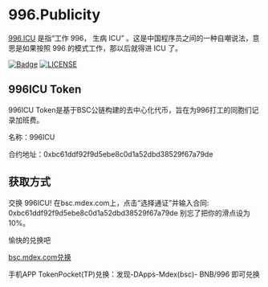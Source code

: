 # 996.Publicity

[996.ICU](https://github.com/996icu/996.ICU) 是指“工作 996， 生病 ICU” 。这是中国程序员之间的一种自嘲说法，意思是如果按照 996 的模式工作，那以后就得进 ICU 了。

[![Badge](https://img.shields.io/badge/link-996.icu-%23FF4D5B.svg?style=flat-square)](https://996.icu/#/zh_CN)
[![LICENSE](https://img.shields.io/badge/license-Anti%20996-blue.svg?style=flat-square)](https://github.com/996icu/996.ICU/blob/master/LICENSE)

## 996ICU Token
996ICU Token是基于BSC公链构建的去中心化代币，旨在为996打工的同胞们记录加班费。

名称：996ICU

合约地址：0xbc61ddf92f9d5ebe8c0d1a52dbd38529f67a79de

## 获取方式
交换 996ICU! 在bsc.mdex.com上，点击“选择通证”并输入合同: 0xbc61ddf92f9d5ebe8c0d1a52dbd38529f67a79de 别忘了把你的滑点设为10%。

愉快的兑换吧

[bsc.mdex.com兑换](https://bsc.mdex.com/#/swap?inputCurrency=0xbc61ddf92f9d5ebe8c0d1a52dbd38529f67a79de)

手机APP TokenPocket(TP)兑换：发现-DApps-Mdex(bsc)- BNB/996 即可兑换
